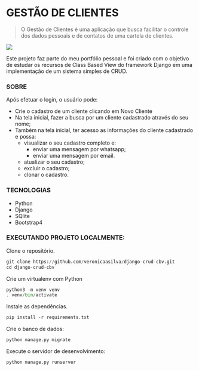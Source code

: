 # GESTÃO DE CLIENTES

> O Gestão de Clientes é uma aplicação que busca facilitar o controle dos dados pessoais e de contatos de uma cartela de clientes.

![](https://user-images.githubusercontent.com/63860290/86917309-3fec5a80-c0fb-11ea-94af-05556b1f4cfe.png)

Este projeto faz parte do meu portfólio pessoal e foi criado com o objetivo de estudar os recursos de Class Based View do framework Django em uma implementação de um sistema simples de CRUD.

### SOBRE

Após efetuar o login, o usuário pode:

- Crie o cadastro de um cliente clicando em Novo Cliente
- Na tela inicial, fazer a busca por um cliente cadastrado através do seu nome;
- Também na tela inicial, ter acesso as informações do cliente cadastrado e possa:
    - visualizar o seu cadastro completo e:
        - enviar uma mensagem por whatsapp;
        - enviar uma mensagem por email.
    - atualizar o seu cadastro;
    - excluir o cadastro;
    - clonar o cadastro.

### TECNOLOGIAS

- Python
- Django
- SQlite
- Bootstrap4

### EXECUTANDO PROJETO LOCALMENTE:

Clone o repositório.

```python
git clone https://github.com/veronicaasilva/django-crud-cbv.git
cd django-crud-cbv
```

Crie um virtualenv com Python 

```python
python3 -m venv venv
. venv/bin/activate
```

Instale as dependências.

```python
pip install -r requirements.txt
```

Crie o banco de dados:

```python
python manage.py migrate
```

Execute o servidor de desenvolvimento:

```python
python manage.py runserver
```
